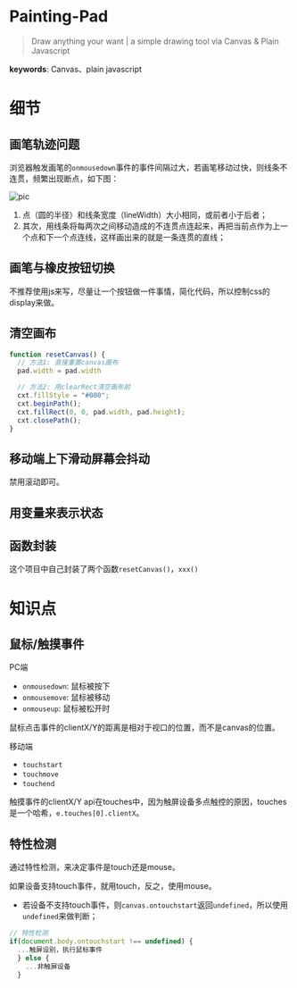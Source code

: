 # Painting-Pad

> Draw anything your want | a simple drawing tool via Canvas & Plain Javascript

**keywords**: Canvas、plain javascript

# 细节

## 画笔轨迹问题

浏览器触发画笔的`onmousedown`事件的事件间隔过大，若画笔移动过快，则线条不连贯，频繁出现断点，如下图：

![pic](https://ws2.sinaimg.cn/large/006tNbRwgy1fw92qccmazj309y04qjra.jpg)

1. 点（圆的半径）和线条宽度（lineWidth）大小相同，或前者小于后者；
2. 其次，用线条将每两次之间移动造成的不连贯点连起来，再把当前点作为上一个点和下一个点连线，这样画出来的就是一条连贯的直线；

## 画笔与橡皮按钮切换

不推荐使用js来写，尽量让一个按钮做一件事情，简化代码，所以控制css的display来做。

## 清空画布

```javascript
function resetCanvas() {
  // 方法1: 直接重置canvas画布
  pad.width = pad.width
```
```javascript
  // 方法2: 用clearRect清空画布前
  cxt.fillStyle = "#000";
  cxt.beginPath();  
  cxt.fillRect(0, 0, pad.width, pad.height);  
  cxt.closePath();  
}
```

## 移动端上下滑动屏幕会抖动

禁用滚动即可。

## 用变量来表示状态

## 函数封装

这个项目中自己封装了两个函数`resetCanvas()`，`xxx()`

# 知识点

## 鼠标/触摸事件

PC端
- `onmousedown`: 鼠标被按下
- `onmousemove`: 鼠标被移动
- `onmouseup`: 鼠标被松开时

鼠标点击事件的clientX/Y的距离是相对于视口的位置，而不是canvas的位置。

移动端
- `touchstart`
- `touchmove`
- `touchend`

触摸事件的clientX/Y api在touches中，因为触屏设备多点触控的原因，touches是一个哈希，`e.touches[0].clientX`。

## 特性检测

通过特性检测，来决定事件是touch还是mouse。

如果设备支持touch事件，就用touch，反之，使用mouse。
- 若设备不支持touch事件，则`canvas.ontouchstart`返回`undefined`，所以使用`undefined`来做判断；

```javascript
// 特性检测
if(document.body.ontouchstart !== undefined) {
  ...触屏设别，执行鼠标事件
  } else {
    ...非触屏设备
  }
```